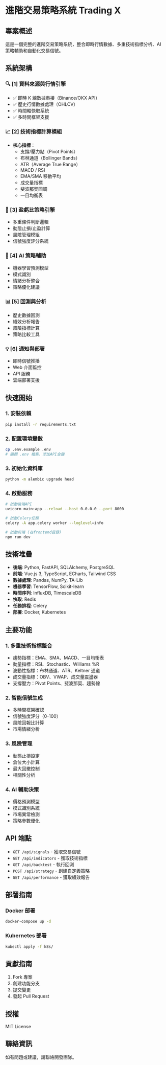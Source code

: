 # 進階交易策略系統 Trading X

## 專案概述

這是一個完整的進階交易策略系統，整合即時行情數據、多重技術指標分析、AI 策略輔助和自動化交易信號。

## 系統架構

### 🔍 [1] 資料來源與行情引擎

- ✅ 即時 K 線數據串接（Binance/OKX API）
- ✅ 歷史行情數據處理（OHLCV）
- ✅ 時間軸快取系統
- ✅ 多時間框架支援

### 📈 [2] 技術指標計算模組

- **核心指標**：
  - 支撐/壓力點（Pivot Points）
  - 布林通道（Bollinger Bands）
  - ATR（Average True Range）
  - MACD / RSI
  - EMA/SMA 移動平均
  - 成交量指標
  - 斐波那契回調
  - 一目均衡表

### 🧠 [3] 盈虧比策略引擎

- 多重條件判斷邏輯
- 動態止損/止盈計算
- 風險管理模組
- 信號強度評分系統

### 🤖 [4] AI 策略輔助

- 機器學習預測模型
- 模式識別
- 情緒分析整合
- 策略優化建議

### 📊 [5] 回測與分析

- 歷史數據回測
- 績效分析報告
- 風險指標計算
- 策略比較工具

### 💡 [6] 通知與部署

- 即時信號推播
- Web 介面監控
- API 服務
- 雲端部署支援

## 快速開始

### 1. 安裝依賴

```bash
pip install -r requirements.txt
```

### 2. 配置環境變數

```bash
cp .env.example .env
# 編輯 .env 檔案，添加API金鑰
```

### 3. 初始化資料庫

```bash
python -m alembic upgrade head
```

### 4. 啟動服務

```bash
# 啟動後端API
uvicorn main:app --reload --host 0.0.0.0 --port 8000

# 啟動Celery任務
celery -A app.celery worker --loglevel=info

# 啟動前端 (在frontend目錄)
npm run dev
```

## 技術堆疊

- **後端**: Python, FastAPI, SQLAlchemy, PostgreSQL
- **前端**: Vue.js 3, TypeScript, ECharts, Tailwind CSS
- **數據處理**: Pandas, NumPy, TA-Lib
- **機器學習**: TensorFlow, Scikit-learn
- **時間序列**: InfluxDB, TimescaleDB
- **快取**: Redis
- **任務排程**: Celery
- **部署**: Docker, Kubernetes

## 主要功能

### 1. 多重技術指標整合

- 趨勢指標：EMA、SMA、MACD、一目均衡表
- 動量指標：RSI、Stochastic、Williams %R
- 波動性指標：布林通道、ATR、Keltner 通道
- 成交量指標：OBV、VWAP、成交量震盪器
- 支撐壓力：Pivot Points、斐波那契、趨勢線

### 2. 智能信號生成

- 多時間框架確認
- 信號強度評分（0-100）
- 風險回報比計算
- 市場情緒分析

### 3. 風險管理

- 動態止損設定
- 倉位大小計算
- 最大回撤控制
- 相關性分析

### 4. AI 輔助決策

- 價格預測模型
- 模式識別系統
- 市場異常檢測
- 策略參數優化

## API 端點

- `GET /api/signals` - 獲取交易信號
- `GET /api/indicators` - 獲取技術指標
- `GET /api/backtest` - 執行回測
- `POST /api/strategy` - 創建自定義策略
- `GET /api/performance` - 獲取績效報告

## 部署指南

### Docker 部署

```bash
docker-compose up -d
```

### Kubernetes 部署

```bash
kubectl apply -f k8s/
```

## 貢獻指南

1. Fork 專案
2. 創建功能分支
3. 提交變更
4. 發起 Pull Request

## 授權

MIT License

## 聯絡資訊

如有問題或建議，請聯絡開發團隊。
